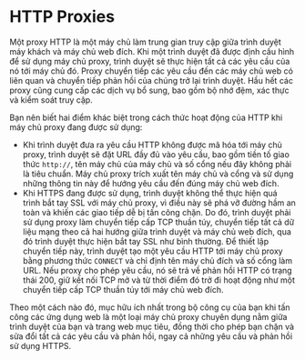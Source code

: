 # HTTP Proxies

Một proxy HTTP là một máy chủ làm trung gian truy cập giữa trình duyệt máy khách và máy chủ web đích. Khi một trình duyệt đã được định cấu hình để sử dụng máy chủ proxy, trình duyệt sẽ thực hiện tất cả các yêu cầu của nó tới máy chủ đó. Proxy chuyển tiếp các yêu cầu đến các máy chủ web có liên quan và chuyển tiếp phản hồi của chúng trở lại trình duyệt. Hầu hết các proxy cũng cung cấp các dịch vụ bổ sung, bao gồm bộ nhớ đệm, xác thực và kiểm soát truy cập.

Bạn nên biết hai điểm khác biệt trong cách thức hoạt động của HTTP khi máy chủ proxy đang được sử dụng:
- Khi trình duyệt đưa ra yêu cầu HTTP không được mã hóa tới máy chủ proxy, trình duyệt sẽ đặt URL đầy đủ vào yêu cầu, bao gồm tiền tố giao thức `http://`, tên máy chủ của máy chủ và số cổng nếu đây không phải là tiêu chuẩn. Máy chủ proxy trích xuất tên máy chủ và cổng và sử dụng những thông tin này để hướng yêu cầu đến đúng máy chủ web đích.
- Khi HTTPS đang được sử dụng, trình duyệt không thể thực hiện quá trình bắt tay SSL với máy chủ proxy, vì điều này sẽ phá vỡ đường hầm an toàn và khiến các giao tiếp dễ bị tấn công chặn. Do đó, trình duyệt phải sử dụng proxy làm chuyển tiếp cấp TCP thuần túy, chuyển tiếp tất cả dữ liệu mạng theo cả hai hướng giữa trình duyệt và máy chủ web đích, qua đó trình duyệt thực hiện bắt tay SSL như bình thường. Để thiết lập chuyển tiếp này, trình duyệt tạo một yêu cầu HTTP tới máy chủ proxy bằng phương thức `CONNECT` và chỉ định tên máy chủ đích và số cổng làm URL. Nếu proxy cho phép yêu cầu, nó sẽ trả về phản hồi HTTP có trạng thái 200, giữ kết nối TCP mở và từ thời điểm đó trở đi hoạt động như một chuyển tiếp cấp TCP thuần túy tới máy chủ web đích.

Theo một cách nào đó, mục hữu ích nhất trong bộ công cụ của bạn khi tấn công các ứng dụng web là một loại máy chủ proxy chuyên dụng nằm giữa trình duyệt của bạn và trang web mục tiêu, đồng thời cho phép bạn chặn và sửa đổi tất cả các yêu cầu và phản hồi, ngay cả những yêu cầu và phản hồi sử dụng HTTPS.